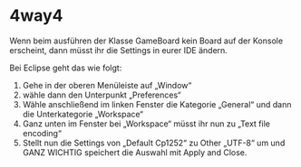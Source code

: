 # 4way4

Wenn beim ausführen der Klasse GameBoard kein Board auf der Konsole erscheint, dann müsst ihr die Settings in eurer IDE ändern.

Bei Eclipse geht das wie folgt:

1. Gehe in der oberen Menüleiste auf „Window“
2. wähle dann den Unterpunkt „Preferences“
3. Wähle anschließend im linken Fenster die Kategorie „General“ und dann die Unterkategorie „Workspace“
4. Ganz unten im Fenster bei „Workspace“ müsst ihr nun zu „Text file encoding“
5. Stellt nun die Settings von „Default Cp1252“ zu Other „UTF-8“ um und GANZ WICHTIG speichert die Auswahl mit Apply and Close.
                  


